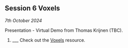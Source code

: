 ## Session 6 Voxels

*7th October 2024*

Presentation - Virtual Demo from Thomas Krijnen (TBC).

1. ___ Check out the [Voxels](/41934/Concepts/Voxel) resource.

<!--
TOOL Continue working with IfcOpenShell
1. ___ [Rules](/41934/Concepts/Rules)
1. ___ Prompt Model [MachineLearning](/41934/Concepts/MachineLearning)

* Submit [A2](/41934/Assignments/A2) - 8th October 2023

### In class Activity
* IfcOpenShell [Advanced examples](/41934/Examples/IfcOpenShell/Advanced)
 * Machine Learning Activity
 * Experimenting Rules
-->
